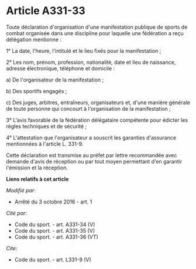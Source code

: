 # Article A331-33

Toute déclaration d'organisation d'une manifestation publique de sports de combat organisée dans une discipline pour laquelle
une fédération a reçu délégation mentionne : 

1° La date, l'heure, l'intitulé et le lieu fixés pour la manifestation ; 

2° Les nom, prénom, profession, nationalité, date et lieu de naissance, adresse électronique, téléphone et domicile : 

a) De l'organisateur de la manifestation ; 

b) Des sportifs engagés ; 

c) Des juges, arbitres, entraîneurs, organisateurs et, d'une manière générale de toute personne qui concourt à l'organisation
de la manifestation ; 

3° L'avis favorable de la fédération délégataire compétente pour édicter les règles techniques et de sécurité ; 

4° L'attestation que l'organisateur a souscrit les garanties d'assurance mentionnées à l'article L. 331-9. 

Cette déclaration est transmise au préfet par lettre recommandée avec demande d'avis de réception ou par tout moyen
permettant d'en garantir l'émission et la réception.

**Liens relatifs à cet article**

_Modifié par_:

  - Arrêté du 3 octobre 2016 - art. 1

_Cité par_:

  - Code du sport. - art. A331-34 (V)
  - Code du sport. - art. A331-35 (V)
  - Code du sport. - art. A331-36 (VT)

_Cite_:

  - Code du sport. - art. L331-9 (V)
